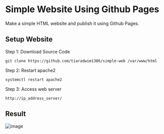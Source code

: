 # Simple Website Using Github Pages
Make a simple HTML website and publish it using Github Pages.  

## Setup Website
Step 1: Download Source Code

    git clone https://github.com/tiaradwim1306/simple-web /var/www/html

Step 2: Restart apache2 

    systemctl restart apache2

Step 3: Access web server

    http://ip_address_server/  

## Result
![image](https://github.com/tiaradwim1306/simple-web/assets/120786669/a12cf73a-0836-4e01-9e7e-d14551cbe4aa)

